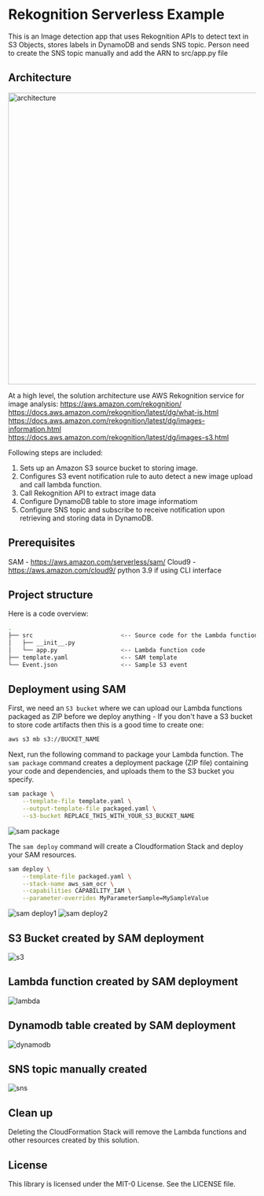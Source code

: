 # Rekognition Serverless Example
This is an Image detection app that uses Rekognition APIs to detect text in S3 Objects, stores labels in DynamoDB and sends SNS topic.
Person need to create the SNS topic manually and add the ARN to src/app.py file

## Architecture
<img width="593" alt="architecture" src="https://user-images.githubusercontent.com/108154106/183311042-79dea1c1-7f77-42d6-a91b-6b9ce57713a0.png">


At a high level, the solution architecture use AWS Rekognition service for image analysis:
https://aws.amazon.com/rekognition/
https://docs.aws.amazon.com/rekognition/latest/dg/what-is.html
https://docs.aws.amazon.com/rekognition/latest/dg/images-information.html
https://docs.aws.amazon.com/rekognition/latest/dg/images-s3.html

Following steps are included:
1. Sets up an Amazon S3 source bucket to storing image.
2. Configures S3 event notification rule to auto detect a new image upload and call lambda function.
3. Call Rekognition API to extract image data
4. Configure DynamoDB table to store image informatiom
5. Configure SNS topic and subscribe to receive notification upon retrieving and storing data in DynamoDB.

## Prerequisites
SAM - https://aws.amazon.com/serverless/sam/
Cloud9 - https://aws.amazon.com/cloud9/
python 3.9 if using CLI interface 


## Project structure
Here is a code overview:
```bash
.
├── src                         <-- Source code for the Lambda function
│   ├── __init__.py
│   └── app.py                  <-- Lambda function code
├── template.yaml               <-- SAM template
└── Event.json                  <-- Sample S3 event
```


## Deployment using SAM
First, we need an `S3 bucket` where we can upload our Lambda functions packaged as ZIP before we deploy anything - If you don't have a S3 bucket to store code artifacts then this is a good time to create one:

```bash
aws s3 mb s3://BUCKET_NAME
```

Next, run the following command to package your Lambda function. The `sam package` command creates a deployment package (ZIP file) containing your code and dependencies, and uploads them to the S3 bucket you specify. 

```bash
sam package \
    --template-file template.yaml \
    --output-template-file packaged.yaml \
    --s3-bucket REPLACE_THIS_WITH_YOUR_S3_BUCKET_NAME
```
![sam package](https://user-images.githubusercontent.com/108154106/183280054-57ee1403-8983-4fe1-b4d3-3b9bb7f4af32.png)

The `sam deploy` command will create a Cloudformation Stack and deploy your SAM resources.
```bash
sam deploy \
    --template-file packaged.yaml \
    --stack-name aws_sam_ocr \
    --capabilities CAPABILITY_IAM \
    --parameter-overrides MyParameterSample=MySampleValue
```
![sam deploy1](https://user-images.githubusercontent.com/108154106/183280072-4aacc325-e578-4c4f-898b-07387c538df5.png)
![sam deploy2](https://user-images.githubusercontent.com/108154106/183280074-1ff006e5-cca7-40ec-8d92-d0f0c8b24776.png)

## S3 Bucket created by SAM deployment
![s3](https://user-images.githubusercontent.com/108154106/183280089-558f0b52-6ebc-48f4-b43c-f6f7444cea30.png)

## Lambda function created by SAM deployment
![lambda](https://user-images.githubusercontent.com/108154106/183280110-8cc98482-3bda-4ad6-a0ba-ff40a225b3e3.png)

## Dynamodb table created by SAM deployment
![dynamodb](https://user-images.githubusercontent.com/108154106/183280121-3ba9b12d-70d4-43af-9bbd-95cecc52fbb6.png)

## SNS topic manually created
![sns](https://user-images.githubusercontent.com/108154106/183280140-ca6c1dba-7d4b-4603-8d92-2a263c7b360f.png)


## Clean up
Deleting the CloudFormation Stack will remove the Lambda functions and other resources created by this solution. 

## License
This library is licensed under the MIT-0 License. See the LICENSE file.
